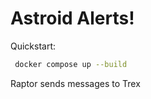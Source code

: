 # Astroid Alerts!


Quickstart:
```bash
 docker compose up --build
```

Raptor sends messages to Trex